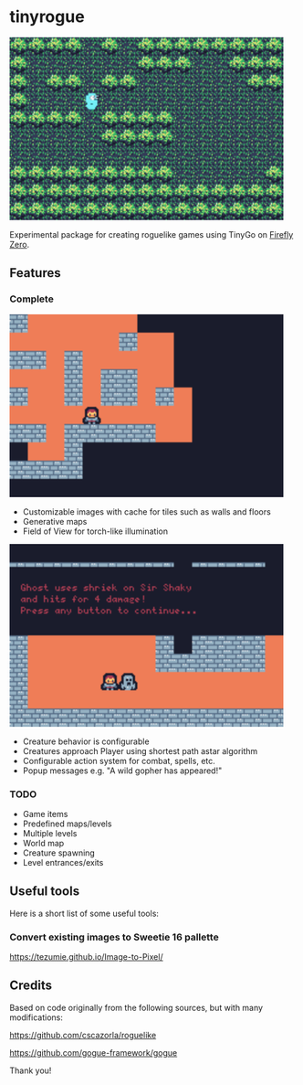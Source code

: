 # tinyrogue

<img src="./images/hello.png" alt="hello example screenshot" width="480"/>

Experimental package for creating roguelike games using TinyGo on [Firefly Zero](https://fireflyzero.com/).

## Features

### Complete

<img src="./images/ghost.png" alt="ghost example screenshot" width="480"/>

- Customizable images with cache for tiles such as walls and floors
- Generative maps
- Field of View for torch-like illumination

<img src="./images/ghost-combat.png" alt="ghost example screenshot" width="480"/>

- Creature behavior is configurable
- Creatures approach Player using shortest path astar algorithm
- Configurable action system for combat, spells, etc.
- Popup messages e.g. "A wild gopher has appeared!"

### TODO

- Game items
- Predefined maps/levels
- Multiple levels
- World map
- Creature spawning
- Level entrances/exits

## Useful tools

Here is a short list of some useful tools:

### Convert existing images to Sweetie 16 pallette
https://tezumie.github.io/Image-to-Pixel/

## Credits

Based on code originally from the following sources, but with many modifications:

https://github.com/cscazorla/roguelike

https://github.com/gogue-framework/gogue

Thank you!
